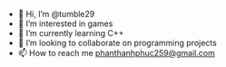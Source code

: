 - 👋 Hi, I’m @tumble29
- 👀 I’m interested in games
- 🌱 I’m currently learning C++
- 💞️ I’m looking to collaborate on programming projects
- 📫 How to reach me phanthanhphuc259@gmail.com

<!---
tumble29/tumble29 is a ✨ special ✨ repository because its `README.md` (this file) appears on your GitHub profile.
You can click the Preview link to take a look at your changes.
--->
